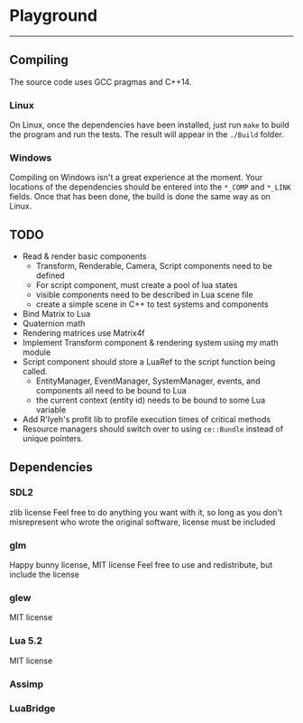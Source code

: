 # Playground

----------


## Compiling

The source code uses GCC pragmas and C++14.

### Linux
On Linux, once the dependencies have been installed, just run `make` to build the program and run the tests. The result will appear in the `./Build` folder.

### Windows
Compiling on Windows isn't a great experience at the moment. Your locations of the dependencies should be entered into the `*_COMP` and `*_LINK` fields. Once that has been done, the build is done the same way as on Linux.

## TODO
* Read & render basic components
  * Transform, Renderable, Camera, Script components need to be defined
  * For script component, must create a pool of lua states
  * visible components need to be described in Lua scene file
  * create a simple scene in C++ to test systems and components
* Bind Matrix to Lua
* Quaternion math
* Rendering matrices use Matrix4f
* Implement Transform component & rendering system using my math module
* Script component should store a LuaRef to the script function being called.
  * EntityManager, EventManager, SystemManager, events, and components all need to be bound to Lua
  * the current context (entity id) needs to be bound to some Lua variable
* Add R'lyeh's profit lib to profile execution times of critical methods
* Resource managers should switch over to using `ce::Bundle` instead of unique pointers.

## Dependencies
### SDL2
zlib license
Feel free to do anything you want with it, so long as you don't misrepresent who wrote the original software, license must be included
### glm
Happy bunny license, MIT license
Feel free to use and redistribute, but include the license
### glew
MIT license
### Lua 5.2
MIT license
### Assimp
### LuaBridge

